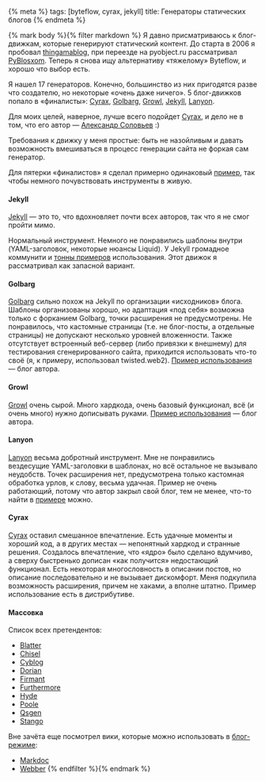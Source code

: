 {% meta %}
    tags: [byteflow,  cyrax, jekyll]
    title: Генераторы статических блогов
{% endmeta %}

{% mark body %}{% filter markdown %}
Я давно присматриваюсь к блог-движкам, которые генерируют статический контент. До старта в 2006 я пробовал [thingamablog](http://www.thingamablog.com/), при переезде на pyobject.ru рассматривал [PyBlosxom](http://pyblosxom.sourceforge.net/). Теперь я снова ищу альтернативу «тяжелому» Byteflow, и хорошо что выбор есть.

Я нашел 17 генераторов. Конечно, большинство из них пригодятся разве что создателю, но некоторые «очень даже ничего». 5 блог-движков попало в «финалисты»:  [Cyrax](http://pypi.python.org/pypi/cyrax), [Golbarg](http://github.com/Schnouki/Golbarg),  [Growl](http://github.com/xfire/growl), [Jekyll](http://github.com/mojombo/jekyll), [Lanyon](http://bitbucket.org/arthurk/lanyon/).

Для моих целей, наверное, лучше всего подойдет [Cyrax](http://pypi.python.org/pypi/cyrax), и дело не в том, что его автор — [Александр Соловьев](http://piranha.org.ua) :)

<!--more-->

Требования к движку у меня простые: быть не назойливым и давать возможность вмешиваться в процесс генерации сайта не форкая сам генератор.

Для пятерки «финалистов» я сделал примерно одинаковый [пример](http://github.com/j2a/pyo-sandbox/tree/master/static-blog-generators/), так чтобы немного почувствовать инструменты в живую.

#### Jekyll

[Jekyll](http://github.com/mojombo/jekyll) — это то, что вдохновляет почти всех авторов, так что я не смог пройти мимо.

Нормальный инструмент. Немного не понравились шаблоны внутри (YAML-заголовок, некоторые нюансы Liquid). У Jekyll громадное коммунити и [тонны примеров](http://wiki.github.com/mojombo/jekyll/sites) использования. Этот движок я рассматривал как запасной вариант.

#### Golbarg

[Golbarg](http://github.com/Schnouki/Golbarg) сильно похож на Jekyll по организации «исходников» блога. Шаблоны организованы хорошо, но адаптация «под себя» возможна только с форканием Golbarg, точки расширения не предусмотрены. Не понравилось, что кастомные страницы (т.е. не блог-посты, а отдельные страницы) не допускают несколько уровней вложенности. Также отсутствует встроенный веб-сервер (либо привязки к внешнему) для тестирования сгенерированного сайта, приходится использовать что-то своё (я, к примеру, использовал twisted.web2). [Пример использования](http://github.com/Schnouki/schnouki.net) — блог автора.


#### Growl

[Growl](http://github.com/xfire/growl) очень сырой. Много хардкода, очень базовый функционал, всё (и очень много) нужно дописывать руками. [Пример использования](github.com/xfire/downgrade) — блог автора.

#### Lanyon

[Lanyon](http://bitbucket.org/arthurk/lanyon/) весьма добротный инструмент. Мне не понравились вездесущие YAML-заголовки в шаблонах, но всё остальное не вызывало неудобств. Точек расширения нет, предусмотрена только кастомная обработка урлов, к слову, весьма удачная. Пример не очень работающий, потому что автор закрыл свой блог, тем не менее, что-то найти в [примере](http://bitbucket.org/arthurk/arthurkoziel.com/) можно.

#### Cyrax

[Cyrax](http://pypi.python.org/pypi/cyrax) оставил смешанное впечатление. Есть удачные моменты и хороший код, а в других местах — непонятный хардкод и странные решения. Создалось впечатление, что «ядро» было сделано вдумчиво, а сверху быстренько дописан «как получится» недостающий функционал. Есть некоторая многословность в описании постов, но описание последовательно и не вызывает дискомфорт. Меня подкупила возможность расширения, причем не хаками, а вполне штатно. Пример использование есть в дистрибутиве.

#### Массовка

Список всех претендентов:

 * [Blatter](http://bitbucket.org/jek/blatter)
 * [Chisel](http://github.com/dz/chisel)
 * [Cyblog](http://github.com/basus/cyblog)
 * [Dorian](http://bitbucket.org/dialtone/dorian)
 * [Firmant](http://firmant.org/)
 * [Furthermore](http://github.com/drsnyder/furthermore)
 * [Hyde](http://github.com/lakshmivyas/hyde)
 * [Poole](http://bitbucket.org/obensonne/poole)
 * [Qsgen](http://www.stackfoundry.com/other/qsgen/)
 * [Stango](http://github.com/akheron/stango)

Вне зачёта еще посмотрел вики, которые можно использовать в [блог-режиме](http://ikiwiki.info/examples/blog/):

 * [Markdoc](http://github.com/zacharyvoase/markdoc)
 * [Webber](http://gitorious.org/webber/webber)
{% endfilter %}{% endmark %}
